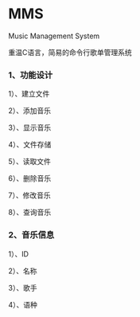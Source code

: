 # MMS

Music  Management System

重温C语言，简易的命令行歌单管理系统

### 1、功能设计

1）、建立文件

2）、添加音乐

3）、显示音乐

4）、文件存储

5）、读取文件

6）、删除音乐

7）、修改音乐

8）、查询音乐



### 2、音乐信息

1）、ID

2）、名称

3）、歌手

4）、语种